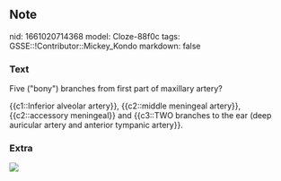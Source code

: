 ## Note
nid: 1661020714368
model: Cloze-88f0c
tags: GSSE::!Contributor::Mickey_Kondo
markdown: false

### Text
Five ("bony") branches from first part of maxillary artery?
<div>
  {{c1::Inferior alveolar artery}}, {{c2::middle meningeal
  artery}}, {{c2::accessory meningeal}} and {{c3::TWO branches to
  the ear (deep auricular artery and anterior tympanic artery}}.
</div>

### Extra
<img src="paste-9058373860d5ff1a21cabcaabaae3b436d222dbb.jpg">
